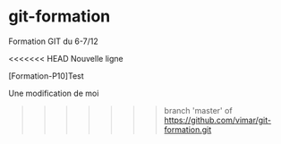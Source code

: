 # git-formation
Formation GIT du 6-7/12

<<<<<<< HEAD
Nouvelle ligne

[Formation-P10]Test


Une modification de moi
>>>>>>> branch 'master' of https://github.com/vimar/git-formation.git
